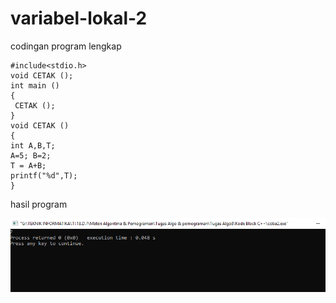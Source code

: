 # variabel-lokal-2

codingan program lengkap

    #include<stdio.h>
    void CETAK ();
    int main ()
    {
     CETAK ();
    }
    void CETAK ()
    {
    int A,B,T;
    A=5; B=2;
    T = A+B;
    printf("%d",T);
    }
    
hasil program

![img](https://github.com/AhmadAzriel/variabel-lokal-2/blob/master/Variabel%20lokal%202%20algo8.png?raw=true)
